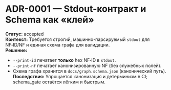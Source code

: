 # ADR-0001 — Stdout-контракт и Schema как «клей»

**Статус:** accepted  
**Контекст:** Требуется строгий, машинно-парсируемый `stdout` для NF‑ID/NF и единая схема графа для валидации.  
**Решение:**  
- `--print-id` печатает **только** hex NF‑ID в `stdout`.  
- `--print-nf` печатает канонизированную NF (без служебных полей).  
- Схема графа хранится в `docs/graph.schema.json` (канонический путь).  
**Последствия:** Упрощается канонизация и детерминизм в CI; schema_gate остаётся лёгким и быстрым.
